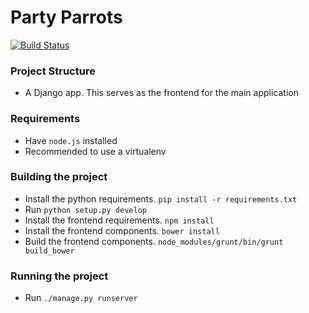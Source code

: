 # Party Parrots

[![Build Status](https://travis-ci.com/CUBigDataClass/Party-Parrots.svg?token=Q3z6q2gUKeig35zmUNn2&branch=master)](https://travis-ci.com/CUBigDataClass/Party-Parrots)

### Project Structure
* A Django app. This serves as the frontend for the main application

### Requirements
* Have `node.js` installed
* Recommended to use a virtualenv

### Building the project
* Install the python requirements. `pip install -r requirements.txt`
* Run `python setup.py develop`
* Install the frontend requirements. `npm install`
* Install the frontend components. `bower install`
* Build the frontend components. `node_modules/grunt/bin/grunt build_bower`

### Running the project
* Run `./manage.py runserver`

